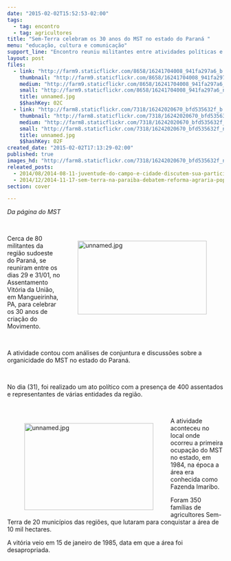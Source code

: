 ```yaml
---
date: "2015-02-02T15:52:53-02:00"
tags:
  - tag: encontro
  - tag: agricultores
title: "Sem-Terra celebram os 30 anos do MST no estado do Paraná "
menu: "educação, cultura e comunicação"
support_line: "Encontro reuniu militantes entre atividades políticas e culturais "
layout: post
files:
  - link: "http://farm9.staticflickr.com/8658/16241704008_941fa297a6_b.jpg"
    thumbnail: "http://farm9.staticflickr.com/8658/16241704008_941fa297a6_t.jpg"
    medium: "http://farm9.staticflickr.com/8658/16241704008_941fa297a6_z.jpg"
    small: "http://farm9.staticflickr.com/8658/16241704008_941fa297a6_n.jpg"
    title: unnamed.jpg
    $$hashKey: 02C
  - link: "http://farm8.staticflickr.com/7318/16242020670_bfd535632f_b.jpg"
    thumbnail: "http://farm8.staticflickr.com/7318/16242020670_bfd535632f_t.jpg"
    medium: "http://farm8.staticflickr.com/7318/16242020670_bfd535632f_z.jpg"
    small: "http://farm8.staticflickr.com/7318/16242020670_bfd535632f_n.jpg"
    title: unnamed.jpg
    $$hashKey: 02F
created_date: "2015-02-02T17:13:29-02:00"
published: true
images_hd: "http://farm8.staticflickr.com/7318/16242020670_bfd535632f_n.jpg"
releated_posts:
  - 2014/08/2014-08-11-juventude-do-campo-e-cidade-discutem-sua-participacao-nas-lutas-populares.md
  - 2014/12/2014-11-17-sem-terra-na-paraiba-debatem-reforma-agraria-popular-em-encontro.md
section: cover

---
```

<p><em>Da p&aacute;gina do MST</em></p>

<p>&nbsp;</p>

<figure class="image" style="float:right"><img alt="unnamed.jpg" height="171" src="http://farm8.staticflickr.com/7318/16242020670_bfd535632f_b.jpg" width="300" />
<figcaption></figcaption>
</figure>

<p>Cerca de 80 militantes da regi&atilde;o sudoeste do Paran&aacute;, se reuniram entre os dias 29 e 31/01, no Assentamento Vit&oacute;ria da Uni&atilde;o, em Mangueirinha, PA, para celebrar os 30 anos de cria&ccedil;&atilde;o do Movimento.</p>

<p>&nbsp;</p>

<p>A atividade contou com an&aacute;lises de conjuntura e discuss&otilde;es sobre a organicidade do MST no estado do Paran&aacute;.</p>

<p>&nbsp;</p>

<p>No dia (31), foi realizado um ato pol&iacute;tico com a presen&ccedil;a de 400 assentados e representantes de v&aacute;rias entidades da regi&atilde;o.</p>

<p>&nbsp;</p>

<figure class="image" style="float:left"><img alt="unnamed.jpg" height="202" src="http://farm9.staticflickr.com/8658/16241704008_941fa297a6_b.jpg" width="300" />
<figcaption></figcaption>
</figure>

<p>A atividade aconteceu no local onde ocorreu a primeira ocupa&ccedil;&atilde;o do MST no estado, em 1984, na &eacute;poca a &aacute;rea era conhecida como Fazenda Imaribo.</p>

<p>Foram 350 fam&iacute;lias de agricultores Sem-Terra de 20 munic&iacute;pios das regi&otilde;es, que lutaram para conquistar a &aacute;rea de 10 mil hectares.</p>

<p>A vit&oacute;ria veio em 15 de janeiro de 1985, data em que a &aacute;rea foi desapropriada.</p>
